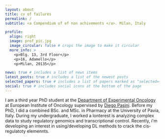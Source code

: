 ```yaml
---
layout: about
title: cv of failures
permalink: /
subtitle: <a Compendium of of non achivements </a>. Milan, Italy

profile:
  align: right
  image: prof_pic.jpg
  image_circular: false # crops the image to make it circular
  more_info: >
    <p>Blg. 13, 3rd Floor</p>
    <p>16, Adamello</p>
    <p>Milan, 20135</p>

news: true # includes a list of news items
latest_posts: true # includes a list of the newest posts
selected_papers: true # includes a list of papers marked as "selected={true}"
social: true # includes social icons at the bottom of the page
---
```


I am a third year PhD student at the [Department of Experimental Oncology](https://www.research.ieo.it/) at European Institute of Oncology supervised by [Diego Pasini](https://www.research.ieo.it/research-and-technology/principal-investigators/diego-pasini/). Before my PhD, I did a combined BSc. and MSc. in Pharmacy at the University of Pavia, Italy. During my undergraduate, I worked a lonterest is analyzing complex data to study regulatory genomics and transcriptional control. Recently, i'm developing an interest in using/developing DL methods to crack the cis-regulatoty elemennts.


<!-- Put it here for reference -->

<!--
Tell the world about yourself. Link to your favorite [subreddit](http://reddit.com). You can put a picture in, too. The code is already in, just name your picture `prof_pic.jpg` and put it in the `img/` folder. -->

<!-- Put your address / P.O. box / other info right below your picture. You can also disable any these elements by editing `profile` property of the YAML header of your `_pages/about.md`. Edit `_bibliography/papers.bib` and Jekyll will render your [publications page](/al-folio/publications/) automatically. -->

<!-- Link to your social media connections, too. This theme is set up to use [Font Awesome icons](http://fortawesome.github.io/Font-Awesome/) and [Academicons](https://jpswalsh.github.io/academicons/), like the ones below. Add your Facebook, Twitter, LinkedIn, Google Scholar, or just disable all of them. -->
